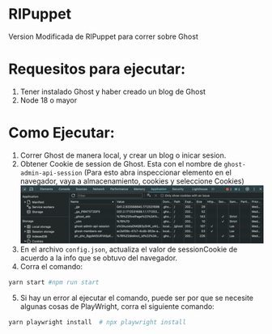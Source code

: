 # RIPuppet
Version Modificada de RIPuppet para correr sobre Ghost

# Requesitos para ejecutar:
1. Tener instalado Ghost y haber creado un blog de Ghost
2. Node 18 o mayor


# Como Ejecutar:
1. Correr Ghost de manera local, y crear un blog o inicar sesion.
2. Obtener Cookie de session de Ghost. Esta con el nombre de `ghost-admin-api-session` (Para esto abra inspeccionar elemento en el navegador, vaya a almacenamiento, cookies y seleccione Cookies)
![cookies](./docs/cookies.png)
3. En el archivo `config.json`, actualiza el valor de sessionCookie de acuerdo a la info que se obtuvo del navegador.
4. Corra el comando:
```bash
yarn start #npm run start 
```
5. Si hay un error al ejecutar el comando, puede ser por que se necesite algunas cosas de PlayWright, corra el siguiente comando:
```bash
yarn playwright install  # npx playwright install
```